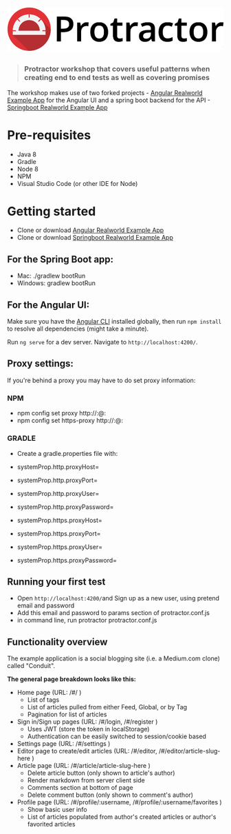 # ![Protractor Workshop](protractor-logo-large.png)

> ### Protractor workshop that covers useful patterns when creating end to end tests as well as covering promises

The workshop makes use of two forked projects - [Angular Realworld Example App](https://github.com/hughleo/angular-realworld-example-app) for the Angular UI and a spring boot backend for the API - [Springboot Realworld Example App](https://github.com/hughleo/spring-boot-realworld-example-app)


# Pre-requisites
* Java 8
* Gradle
* Node 8
* NPM
* Visual Studio Code (or other IDE for Node)

# Getting started

* Clone or download [Angular Realworld Example App](https://github.com/hughleo/angular-realworld-example-app)
* Clone or download [Springboot Realworld Example App](https://github.com/hughleo/spring-boot-realworld-example-app)

## For the Spring Boot app:

* Mac: ./gradlew bootRun
* Windows: gradlew bootRun

## For the Angular UI:

Make sure you have the [Angular CLI](https://github.com/angular/angular-cli#installation) installed globally, then run `npm install` to resolve all dependencies (might take a minute).

Run `ng serve` for a dev server. Navigate to `http://localhost:4200/`. 

## Proxy settings: 

If you're behind a proxy you may have to do set proxy information:

### NPM
* npm config set proxy http://<username>:<password>@<proxy-server-url>:<port> 
* npm config set https-proxy http://<username>:<password>@<proxy-server-url>:<port>

### GRADLE

* Create a gradle.properties file with:

* systemProp.http.proxyHost=<proxy-server-url>
* systemProp.http.proxyPort=<port>
* systemProp.http.proxyUser=<username>
* systemProp.http.proxyPassword=<password>

* systemProp.https.proxyHost=<proxy-server-url>
* systemProp.https.proxyPort=<port>
* systemProp.https.proxyUser=<username>
* systemProp.https.proxyPassword=<password>

## Running your first test
 
* Open `http://localhost:4200/`and Sign up as a new user, using pretend email and password
* Add this email and password to params section of protractor.conf.js
* in command line, run protractor protractor.conf.js


## Functionality overview

The example application is a social blogging site (i.e. a Medium.com clone) called "Conduit". 

**The general page breakdown looks like this:**

- Home page (URL: /#/ )
    - List of tags
    - List of articles pulled from either Feed, Global, or by Tag
    - Pagination for list of articles
- Sign in/Sign up pages (URL: /#/login, /#/register )
    - Uses JWT (store the token in localStorage)
    - Authentication can be easily switched to session/cookie based
- Settings page (URL: /#/settings )
- Editor page to create/edit articles (URL: /#/editor, /#/editor/article-slug-here )
- Article page (URL: /#/article/article-slug-here )
    - Delete article button (only shown to article's author)
    - Render markdown from server client side
    - Comments section at bottom of page
    - Delete comment button (only shown to comment's author)
- Profile page (URL: /#/profile/:username, /#/profile/:username/favorites )
    - Show basic user info
    - List of articles populated from author's created articles or author's favorited articles


<br />

